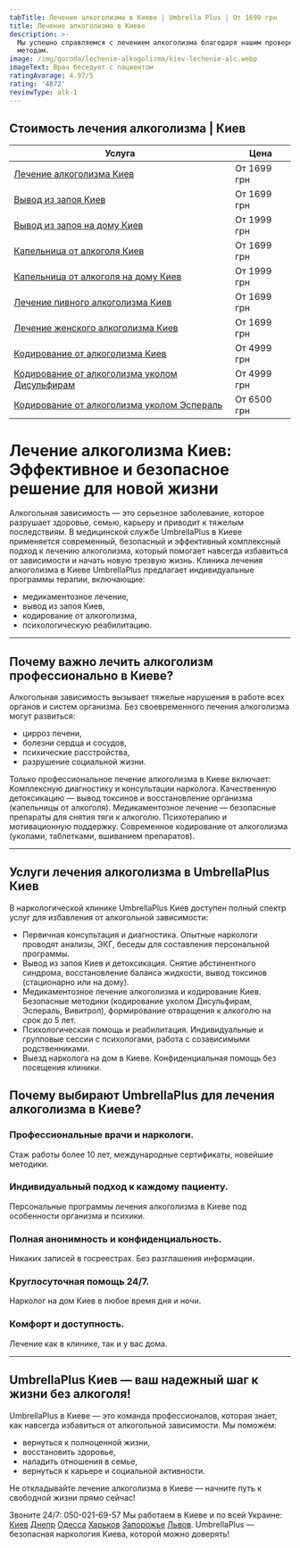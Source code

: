 ```yaml
---
tabTitle: Лечение алкоголизма в Киеве | Umbrella Plus | От 1699 грн
title: Лечение алкоголизма в Киеве
description: >-
  Мы успешно справляемся с лечением алкоголизма благодаря нашим проверенным
  методам.
image: /img/goroda/lechenie-alkogolizma/kiev-lechenie-alc.webp
imageText: Врач беседует с пациентом
ratingAvarage: 4.97/5
rating: '4872'
reviewType: alk-1
---
```


## Стоимость лечения алкоголизма | Киев

| Услуга                                                                                  | Цена        |
| --------------------------------------------------------------------------------------- | ----------- |
| [Лечение алкоголизма Киев](lechenie-alkogolizma-kiev)                                   | От 1699 грн |
| [Вывод из запоя Киев](Vivod-iz-zapoia-kiev)                                             | От 1699 грн |
| [Вывод из запоя на дому Киев](Vivod-iz-zapoia-na-domy-kiev)                             | От 1999 грн |
| [Капельница от алкоголя Киев](Kapelnica_ot_alkogola_kiev)                               | От 1699 грн |
| [Капельница от алкоголя на дому Киев](Kapelnica_ot_alkogola_na_domy_kiev)               | От 1999 грн |
| [Лечение пивного алкоголизма Киев](lechenie-pivnogi-alkogolizma-kiev)                   | От 1699 грн |
| [Лечение женского алкоголизма Киев](lechenie-jenskogo-alkogolizma-kiev)                 | От 1699 грн |
| [Кодирование от алкоголизма Киев](kodirovka-ot-alkogolia-kiev)                          | От 4999 грн |
| [Кодирование от алкоголизма уколом Дисульфирам](kodirovka-ot-alkogolia-disulfiram-kiev) | От 4999 грн |
| [Кодирование от алкоголизма уколом Эспераль](kodirovka-ot-alkogolizma-espiarl-kiev)     | От 6500 грн |

# Лечение алкоголизма Киев: Эффективное и безопасное решение для новой жизни

Алкогольная зависимость — это серьезное заболевание, которое разрушает здоровье, семью, карьеру и приводит к тяжелым последствиям. В медицинской службе UmbrellaPlus в Киеве применяется современный, безопасный и эффективный комплексный подход к лечению алкоголизма, который помогает навсегда избавиться от зависимости и начать новую трезвую жизнь.
 Клиника лечения алкоголизма в Киеве UmbrellaPlus предлагает индивидуальные программы терапии, включающие:

* медикаментозное лечение,
* вывод из запоя Киев,
* кодирование от алкоголизма,
* психологическую реабилитацию.

***

## Почему важно лечить алкоголизм профессионально в Киеве?

Алкогольная зависимость вызывает тяжелые нарушения в работе всех органов и систем организма. Без своевременного лечения алкоголизма могут развиться:

* цирроз печени,
* болезни сердца и сосудов,
* психические расстройства,
* разрушение социальной жизни.

Только профессиональное лечение алкоголизма в Киеве включает:
 Комплексную диагностику и консультации нарколога.
 Качественную детоксикацию — вывод токсинов и восстановление организма (капельницы от алкоголя).
 Медикаментозное лечение — безопасные препараты для снятия тяги к алкоголю.
 Психотерапию и мотивационную поддержку.
 Современное кодирование от алкоголизма (уколами, таблетками, вшиванием препаратов).

***

## Услуги лечения алкоголизма в UmbrellaPlus Киев

В наркологической клинике UmbrellaPlus Киев доступен полный спектр услуг для избавления от алкогольной зависимости:

* Первичная консультация и диагностика.
   Опытные наркологи проводят анализы, ЭКГ, беседы для составления персональной программы. 
* Вывод из запоя Киев и детоксикация.
   Снятие абстинентного синдрома, восстановление баланса жидкости, вывод токсинов (стационарно или на дому). 
* Медикаментозное лечение алкоголизма и кодирование Киев.
   Безопасные методики (кодирование уколом Дисульфирам, Эспераль, Вивитрол), формирование отвращения к алкоголю на срок до 5 лет. 
* Психологическая помощь и реабилитация.
   Индивидуальные и групповые сессии с психологами, работа с созависимыми родственниками. 
* Выезд нарколога на дом в Киеве.
   Конфиденциальная помощь без посещения клиники. 

## Почему выбирают UmbrellaPlus для лечения алкоголизма в Киеве?

### Профессиональные врачи и наркологи.

Стаж работы более 10 лет, международные сертификаты, новейшие методики.

### Индивидуальный подход к каждому пациенту.

Персональные программы лечения алкоголизма в Киеве под особенности организма и психики.

### Полная анонимность и конфиденциальность.

Никаких записей в госреестрах. Без разглашения информации.

### Круглосуточная помощь 24/7.

Нарколог на дом Киев в любое время дня и ночи.

### Комфорт и доступность.

Лечение как в клинике, так и у вас дома.

***

## UmbrellaPlus Киев — ваш надежный шаг к жизни без алкоголя!

UmbrellaPlus в Киеве — это команда профессионалов, которая знает, как навсегда избавиться от алкогольной зависимости.
 Мы поможем:

* вернуться к полноценной жизни,
* восстановить здоровье,
* наладить отношения в семье,
* вернуться к карьере и социальной активности.

Не откладывайте лечение алкоголизма в Киеве — начните путь к свободной жизни прямо сейчас!

Звоните 24/7: 050-021-69-57
 Мы работаем в Киеве и по всей Украине: [Киев](https://umbrella-plus.com.ua/kiev/) [Днепр](https://umbrella-plus.com.ua/dnepr/) [Одесса](https://umbrella-plus.com.ua/lechenie-alc/) [Харьков](https://umbrella-plus.com.ua/kharkiv/) [Запорожье](https://umbrella-plus.com.ua/zaporozie/) [Львов](https://umbrella-plus.com.ua/lviv/).
 UmbrellaPlus — безопасная наркология Киева, которой можно доверять!
